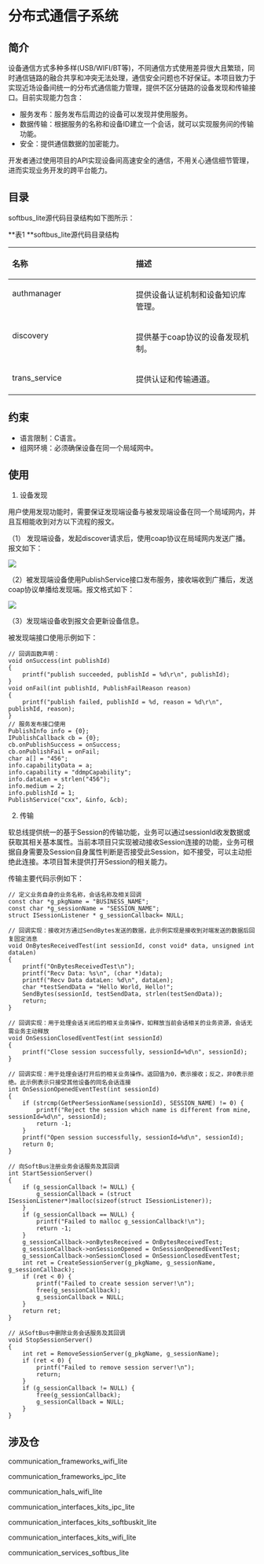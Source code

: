 # 分布式通信子系统<a name="ZH-CN_TOPIC_0000001051344287"></a>

## 简介<a name="section11660541593"></a>

设备通信方式多种多样\(USB/WIFI/BT等\)，不同通信方式使用差异很大且繁琐，同时通信链路的融合共享和冲突无法处理，通信安全问题也不好保证。本项目致力于实现近场设备间统一的分布式通信能力管理，提供不区分链路的设备发现和传输接口。目前实现能力包含：

-   服务发布：服务发布后周边的设备可以发现并使用服务。
-   数据传输：根据服务的名称和设备ID建立一个会话，就可以实现服务间的传输功能。
-   安全：提供通信数据的加密能力。

开发者通过使用项目的API实现设备间高速安全的通信，不用关心通信细节管理，进而实现业务开发的跨平台能力。

## 目录<a name="section1464106163817"></a>

softbus\_lite源代码目录结构如下图所示：

**表1 **softbus\_lite源代码目录结构

<a name="table1843451445317"></a>
<table><thead align="left"><tr id="row16552191445314"><th class="cellrowborder" valign="top" width="50%" id="mcps1.1.3.1.1"><p id="p75521114125314"><a name="p75521114125314"></a><a name="p75521114125314"></a>名称</p>
</th>
<th class="cellrowborder" valign="top" width="50%" id="mcps1.1.3.1.2"><p id="p2055231419539"><a name="p2055231419539"></a><a name="p2055231419539"></a>描述</p>
</th>
</tr>
</thead>
<tbody><tr id="row15552151465314"><td class="cellrowborder" valign="top" width="50%" headers="mcps1.1.3.1.1 "><p id="p255221425316"><a name="p255221425316"></a><a name="p255221425316"></a>authmanager</p>
</td>
<td class="cellrowborder" valign="top" width="50%" headers="mcps1.1.3.1.2 "><p id="p11552114135313"><a name="p11552114135313"></a><a name="p11552114135313"></a>提供设备认证机制和设备知识库管理。</p>
</td>
</tr>
<tr id="row1755251416537"><td class="cellrowborder" valign="top" width="50%" headers="mcps1.1.3.1.1 "><p id="p455231495317"><a name="p455231495317"></a><a name="p455231495317"></a>discovery</p>
</td>
<td class="cellrowborder" valign="top" width="50%" headers="mcps1.1.3.1.2 "><p id="p15531214115319"><a name="p15531214115319"></a><a name="p15531214115319"></a>提供基于coap协议的设备发现机制。</p>
</td>
</tr>
<tr id="row155534148533"><td class="cellrowborder" valign="top" width="50%" headers="mcps1.1.3.1.1 "><p id="p1252015524711"><a name="p1252015524711"></a><a name="p1252015524711"></a>trans_service</p>
</td>
<td class="cellrowborder" valign="top" width="50%" headers="mcps1.1.3.1.2 "><p id="p1752055220713"><a name="p1752055220713"></a><a name="p1752055220713"></a>提供认证和传输通道。</p>
</td>
</tr>
</tbody>
</table>

## 约束<a name="section1718733212019"></a>

-   语言限制：C语言。
-   组网环境：必须确保设备在同一个局域网中。

## 使用<a name="section167037358130"></a>

1.  设备发现

用户使用发现功能时，需要保证发现端设备与被发现端设备在同一个局域网内，并且互相能收到对方以下流程的报文。

（1） 发现端设备，发起discover请求后，使用coap协议在局域网内发送广播。报文如下：

![](figures/1.png)

（2）被发现端设备使用PublishService接口发布服务，接收端收到广播后，发送coap协议单播给发现端。报文格式如下：

![](figures/2.png)

（3）发现端设备收到报文会更新设备信息。

被发现端接口使用示例如下：

```
// 回调函数声明：
void onSuccess(int publishId)
{
    printf("publish succeeded, publishId = %d\r\n", publishId);
}
void onFail(int publishId, PublishFailReason reason)
{
    printf("publish failed, publishId = %d, reason = %d\r\n", publishId, reason);
}
// 服务发布接口使用
PublishInfo info = {0};
IPublishCallback cb = {0};
cb.onPublishSuccess = onSuccess;
cb.onPublishFail = onFail;
char a[] = "456";
info.capabilityData = a;
info.capability = "ddmpCapability";
info.dataLen = strlen("456");
info.medium = 2;
info.publishId = 1;
PublishService("cxx", &info, &cb);
```

2. 传输

软总线提供统一的基于Session的传输功能，业务可以通过sessionId收发数据或获取其相关基本属性。当前本项目只实现被动接收Session连接的功能，业务可根据自身需要及Session自身属性判断是否接受此Session，如不接受，可以主动拒绝此连接。本项目暂未提供打开Session的相关能力。

传输主要代码示例如下：

```
// 定义业务自身的业务名称，会话名称及相关回调
const char *g_pkgName = "BUSINESS_NAME";
const char *g_sessionName = "SESSION_NAME";
struct ISessionListener * g_sessionCallback= NULL;

// 回调实现：接收对方通过SendBytes发送的数据，此示例实现是接收到对端发送的数据后回复固定消息
void OnBytesReceivedTest(int sessionId, const void* data, unsigned int dataLen)
{
    printf("OnBytesReceivedTest\n");
    printf("Recv Data: %s\n", (char *)data);
    printf("Recv Data dataLen: %d\n", dataLen);
    char *testSendData = "Hello World, Hello!";
    SendBytes(sessionId, testSendData, strlen(testSendData));
    return;
}

// 回调实现：用于处理会话关闭后的相关业务操作，如释放当前会话相关的业务资源，会话无需业务主动释放
void OnSessionClosedEventTest(int sessionId)
{
    printf("Close session successfully, sessionId=%d\n", sessionId);
}

// 回调实现：用于处理会话打开后的相关业务操作。返回值为0，表示接收；反之，非0表示拒绝。此示例表示只接受其他设备的同名会话连接
int OnSessionOpenedEventTest(int sessionId)
{
    if (strcmp(GetPeerSessionName(sessionId), SESSION_NAME) != 0) {
        printf("Reject the session which name is different from mine, sessionId=%d\n", sessionId);
        return -1;
    }
    printf("Open session successfully, sessionId=%d\n", sessionId);
    return 0;
}

// 向SoftBus注册业务会话服务及其回调
int StartSessionServer()
{
    if (g_sessionCallback != NULL) {
        g_sessionCallback = (struct ISessionListener*)malloc(sizeof(struct ISessionListener));
    }
    if (g_sessionCallback == NULL) {
        printf("Failed to malloc g_sessionCallback!\n");
        return -1;
    }
    g_sessionCallback->onBytesReceived = OnBytesReceivedTest;
    g_sessionCallback->onSessionOpened = OnSessionOpenedEventTest;
    g_sessionCallback->onSessionClosed = OnSessionClosedEventTest;
    int ret = CreateSessionServer(g_pkgName, g_sessionName, g_sessionCallback);
    if (ret < 0) {
        printf("Failed to create session server!\n");
        free(g_sessionCallback);
        g_sessionCallback = NULL;
    }
    return ret;
}

// 从SoftBus中删除业务会话服务及其回调
void StopSessionServer()
{
    int ret = RemoveSessionServer(g_pkgName, g_sessionName);
    if (ret < 0) {
        printf("Failed to remove session server!\n");
        return;
    }
    if (g_sessionCallback != NULL) {
        free(g_sessionCallback);
        g_sessionCallback = NULL;
    }
}
```

## 涉及仓<a name="section4499619123117"></a>

communication\_frameworks\_wifi\_lite

communication\_frameworks\_ipc\_lite

communication\_hals\_wifi\_lite

communication\_interfaces\_kits\_ipc\_lite

communication\_interfaces\_kits\_softbuskit\_lite

communication\_interfaces\_kits\_wifi\_lite

communication\_services\_softbus\_lite

